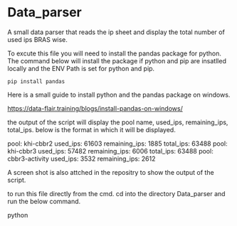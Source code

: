 # Data_parser
A small data parser that reads the ip sheet and display the total number of used ips BRAS wise.

To excute this file you will need to install the pandas package for python. The command below will install the 
package if python and pip are insatlled locally and the ENV Path is set for python and pip.

    pip install pandas

Here is a small guide to install python and the pandas package on windows.

https://data-flair.training/blogs/install-pandas-on-windows/

the output of the script will display the pool name, used_ips, remaining_ips, total_ips. below is the format in which it will be displayed.

pool: khi-cbbr2
used_ips: 61603
remaining_ips: 1885
total_ips: 63488
pool: khi-cbbr3
used_ips: 57482
remaining_ips: 6006
total_ips: 63488
pool: cbbr3-activity
used_ips: 3532
remaining_ips: 2612

A screen shot is also attched in the repositry to show the output of the script.

to run this file directly from the cmd. cd into the directory Data_parser and run the below command.
  
  
  python 
